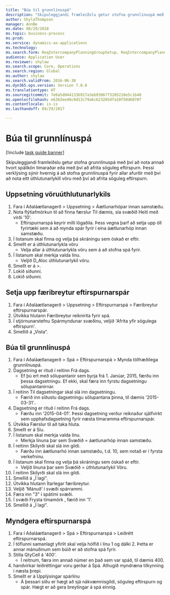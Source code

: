 ```yaml
--- 
title: "Búa til grunnlínuspá"
description: "Skipuleggjandi framleiðslu getur stofna grunnlínuspá með því að nota annað hvort spálíkön tímaraðar eða með því að afrita söguleg eftirspurn."
author: ShylaThompson
manager: AnnBe
ms.date: 08/29/2018
ms.topic: business-process
ms.prod: 
ms.service: dynamics-ax-applications
ms.technology: 
ms.search.form: ReqIntercompanyPlanningGroupSetup, ReqIntercompanyPlanningGroupAllocKeys, ReqDemPlanForecastParameters, ReqDemPlanCreateForecastDialog, SysQueryForm, ReqDemPlanForecastViewer
audience: Application User
ms.reviewer: shylaw
ms.search.scope: Core, Operations
ms.search.region: Global
ms.author: shylaw
ms.search.validFrom: 2016-06-30
ms.dyn365.ops.version: Version 7.0.0
ms.translationtype: HT
ms.sourcegitcommit: 7e0a5d044133b917a3eb9386773205218e5c1b40
ms.openlocfilehash: e6363ee48c0d13c79a6c623205dfa10f50d6070f
ms.contentlocale: is-is
ms.lasthandoff: 09/29/2017

---
```

# <a name="create-a-baseline-forecast"></a>Búa til grunnlínuspá

[!include [task guide banner](../../includes/task-guide-banner.md)]

Skipuleggjandi framleiðslu getur stofna grunnlínuspá með því að nota annað hvort spálíkön tímaraðar eða með því að afrita söguleg eftirspurn. Þessi verklýsing sýnir hvernig á að stofna grunnlínuspá fyrir allar afurðir með því að nota eitt úthlutunarlykill vöru með því að afrita söguleg eftirspurn. 


## <a name="set-up-an-item-allocation-key"></a>Uppsetning vöruúthlutunarlykils
1. Fara í Aðaláætlanagerð > Uppsetning > Áætlunarhópar innan samstæðu.
2. Nota flýtiafmörkun til að finna færslur Til dæmis, sía svæðið Heiti með virði '10'.
    * Eftirspurnarspá keyrir milli lögaðila. Þess vegna þarf að setja upp öll fyrirtæki sem á að mynda spár fyrir í eina áætlunarhóp innan samstæðu.  
3. Í listanum skal finna og velja þá skráningu sem óskað er eftir.
4. Smellt er á úthlutunarlykla vöru
    * Velja allar á úthlutunarlykla vöru sem á að stofna spá fyrir.  
5. Í listanum skal merkja valda línu.
    * Veljið D_Aloc úthlutunarlykil vöru.  
6. Smellt er á >.
7. Lokið síðunni.
8. Lokið síðunni.

## <a name="set-up-the-demand-forecasting-paramters"></a>Setja upp færibreytur eftirspurnarspár
1. Fara í Aðaláætlanagerð > Uppsetning > Eftirspurnarspá > Færibreytur eftirspurnarspár.
2. Útvíkka hlutann Færibreytur reiknirita fyrir spá.
3. Í stjórnunarstefnu Spármyndunar svæðinu, veljið 'Afrita yfir sögulega eftirspurn'.
4. Smellið á „Vista“.

## <a name="create-a-baseline-forecast"></a>Búa til grunnlínuspá
1. Fara í Aðaláætlanagerð > Spá > Eftirspurnarspá > Mynda tölfræðilega grunnlínuspá.
2. Dagsetning er rituð í reitinn Frá dags.
    * Ef þú ert með sölupantanir sem byrja frá 1. Janúar, 2015, færðu inn þessa dagsetningu. Ef ekki, skal færa inn fyrstu dagsetningu sölupantanirnar.  
3. Í reitinn Til dagsetningar skal slá inn dagsetningu.
    * Færið inn síðustu dagsetningu sölupantana þinna, til dæmis '2015-03-31'..  
4. Dagsetning er rituð í reitinn Frá dags.
    * Færðu inn '2015-04-01'. Þessi dagsetning verður reiknaður sjálfvirkt sem upphafsdagsetning fyrir næsta tímaramma eftirspurnarspár.  
5. Útvíkka Færslur til að taka hluta.
6. Smellt er á Síu.
7. Í listanum skal merkja valda línu.
    * Merkja línuna þar sem Svæðið = áætlunarhóp innan samstæðu.  
8. Í reitinn Skilyrði skal slá inn gildi.
    * Færðu inn áætlunarhó innan samstæðu, t.d. 10, sem notað er í fyrsta verkefninu.  
9. Í listanum skal finna og velja þá skráningu sem óskað er eftir.
    * Veljið línuna þar sem Svæðið = úthlutunarlykil Vöru.  
10. Í reitinn Skilyrði skal slá inn gildi.
11. Smellið á „Í lagi“.
12. Útvíkka hlutann Ítarlegar færibreytur.
13. Veljið 'Mánuð' í svæði spárrammi.
14. Færa inn "3" í spátími svæði.
15. Í svæði Frysta tímamörk , færið inn '1'.
16. Smellið á „Í lagi“.

## <a name="visualize-the-demand-forecast"></a>Myndgera eftirspurnarspá
1. Fara í Aðaláætlanagerð > Spá > Eftirspurnarspá > Leiðrétt eftirspurnarspá.
2. Í töflunni samanlagt yfirlit skal velja hólfið í línu 1 og dálki 2. Þetta er annar mánuðinum sem búið er að stofna spá fyrir.
3. Stilla QtyCell á '400'.
    * Í reitnum, færa inn annað númer en það sem var spáð, til dæmis 400.  
4. handvirkar leiðréttingar voru gerðar á Spá. Athugið myndræna tilkynning í næsta þrepi.
5. Smellt er á Upplýsingar spárlínu
    * Á þessari síðu er hægt að sjá nákvæmnisgildi, söguleg eftirspurn og spár. Hægt er að gera breytingar á spá einnig.  


